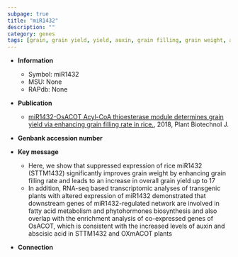 ```yaml
---
subpage: true
title: "miR1432"
description: ""
category: genes
tags: [grain, grain yield, yield, auxin, grain filling, grain weight, abscisic acid]
---
```


* **Information**  
    + Symbol: miR1432  
    + MSU: None  
    + RAPdb: None  

* **Publication**  
    + [miR1432-OsACOT Acyl-CoA thioesterase module determines grain yield via enhancing grain filling rate in rice.](http://www.ncbi.nlm.nih.gov/pubmed?term=miR1432-OsACOT+Acyl-CoA+thioesterase+module+determines+grain+yield+via+enhancing+grain+filling+rate+in+rice.%5BTitle%5D), 2018, Plant Biotechnol J.

* **Genbank accession number**  

* **Key message**  
    + Here, we show that suppressed expression of rice miR1432 (STTM1432) significantly improves grain weight by enhancing grain filling rate and leads to an increase in overall grain yield up to 17
    + In addition, RNA-seq based transcriptomic analyses of transgenic plants with altered expression of miR1432 demonstrated that downstream genes of miR1432-regulated network are involved in fatty acid metabolism and phytohormones biosynthesis and also overlap with the enrichment analysis of co-expressed genes of OsACOT, which is consistent with the increased levels of auxin and abscisic acid in STTM1432 and OXmACOT plants

* **Connection**  



